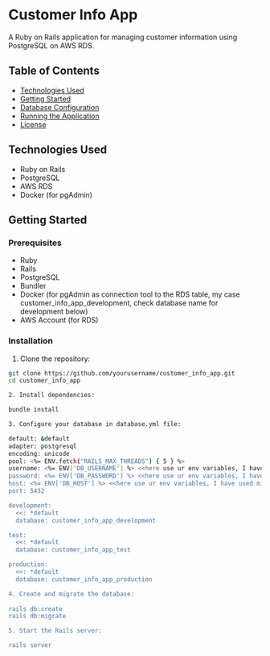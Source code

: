 # Customer Info App

A Ruby on Rails application for managing customer information using PostgreSQL on AWS RDS.

## Table of Contents
- [Technologies Used](#technologies-used)
- [Getting Started](#getting-started)
- [Database Configuration](#database-configuration)
- [Running the Application](#running-the-application)
- [License](#license)

## Technologies Used
- Ruby on Rails
- PostgreSQL
- AWS RDS
- Docker (for pgAdmin)

## Getting Started

### Prerequisites
- Ruby
- Rails
- PostgreSQL
- Bundler
- Docker (for pgAdmin as connection tool to the RDS table, my case customer_info_app_development, check database name for development below)
- AWS Account (for RDS)

### Installation
1. Clone the repository:

  ```bash
  git clone https://github.com/yourusername/customer_info_app.git
  cd customer_info_app

2. Install dependencies:

  bundle install

3. Configure your database in database.yml file:

  default: &default
  adapter: postgresql
  encoding: unicode
  pool: <%= ENV.fetch("RAILS_MAX_THREADS") { 5 } %>
  username: <%= ENV['DB_USERNAME'] %> <<here use ur env variables, I have used mine from .env file(app root directory), or setupt them globally on your machine>>
  password: <%= ENV['DB_PASSWORD'] %> <<here use ur env variables, I have used mine from .env file(app root directory), or setupt them globally on your machine>>
  host: <%= ENV['DB_HOST'] %> <<here use ur env variables, I have used mine from .env file(app root directory), or setupt them globally on your machine>>
  port: 5432

  development:
    <<: *default
    database: customer_info_app_development

  test:
    <<: *default
    database: customer_info_app_test

  production:
    <<: *default
    database: customer_info_app_production

4. Create and migrate the database: 
   
  rails db:create
  rails db:migrate

5. Start the Rails server:  

  rails server





